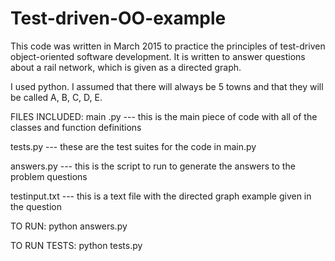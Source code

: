 # Test-driven-OO-example
This code was written in March 2015 to practice the principles of test-driven object-oriented software development.  It is written to answer questions about a rail network, which is given as a directed graph.


I used python.  I assumed that there will always be 5 towns and that they will be called A, B, C, D, E.

FILES INCLUDED:
main .py  --- this is the main piece of code with all of the classes and function definitions 

tests.py --- these are the test suites for the code in main.py

answers.py --- this is the script to run to generate the answers to the problem questions

testinput.txt --- this is a text file with the directed graph example given in the question 


TO RUN:
python answers.py

TO RUN TESTS:
python tests.py
